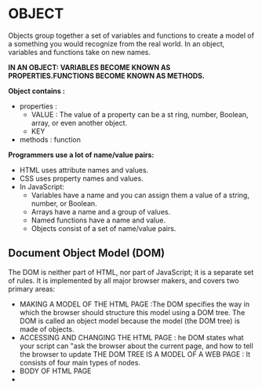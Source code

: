 # **OBJECT**
Objects group together a set of variables and functions to create a model
of a something you would recognize from the real world. In an object,
variables and functions take on new names.

**IN AN OBJECT: VARIABLES BECOME
KNOWN AS PROPERTIES.FUNCTIONS BECOME
KNOWN AS METHODS.**

**Object contains :**
* properties : 
    * VALUE : The value of a property can be a
st ring, number, Boolean, array, or
even another object.
    * KEY 
* methods : function

 **Programmers use a lot of name/value pairs:**
 * HTML uses attribute names and values.
* CSS uses property names and values.
* In JavaScript:
    * Variables have a name and you can assign them a
value of a string, number, or Boolean.
    * Arrays have a name and a group of values.
    * Named functions have a name and value.
    * Objects consist of a set of name/value pairs.


##  Document Object Model (DOM)
The DOM is neither part of HTML, nor part of JavaScript; it is a separate set of rules.
It is implemented by all major browser makers, and covers two primary areas:
* MAKING A MODEL OF THE
HTML PAGE :The DOM specifies the way in which the
browser should structure this model using
a DOM tree.
The DOM is called an object model
because the model (the DOM tree) is
made of objects.
* ACCESSING AND CHANGING
THE HTML PAGE :
he DOM states what
your script can "ask the browser about the
current page, and how to tell the browser
to update 
THE DOM TREE IS A
MODEL OF A WEB PAGE  :
It consists of four main types of nodes.
* BODY OF HTML PAGE
*  
        